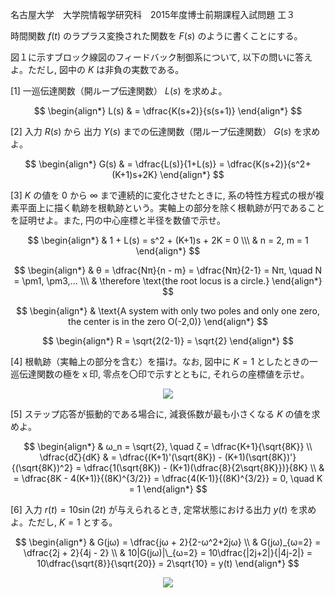 名古屋大学　大学院情報学研究科　2015年度博士前期課程入試問題 工３

時間関数 $f(t)$ のラプラス変換された関数を $F(s)$ のように書くことにする。

図１に示すブロック線図のフィードバック制御系について, 以下の問いに答えよ。ただし, 図中の $K$ は非負の実数である。

\[1] 一巡伝達関数（開ループ伝達関数） $L(s)$ を求めよ。

$$
    \begin{align*}
        L(s) & = \dfrac{K(s+2)}{s(s+1)}
    \end{align*}
$$

\[2] 入力 $R(s)$ から 出力 $Y(s)$ までの伝達関数（閉ループ伝達関数） $G(s)$ を求めよ。

$$
    \begin{align*}
        G(s) & = \dfrac{L(s)}{1+L(s)} = \dfrac{K(s+2)}{s^2+(K+1)s+2K}
    \end{align*}
$$

\[3] $K$ の値を $0$ から ∞ まで連続的に変化させたときに, 系の特性方程式の根が複素平面上に描く軌跡を根軌跡という。実軸上の部分を除く根軌跡が円であることを証明せよ。また, 円の中心座標と半径を数値で示せ。

$$
    \begin{align*}
        & 1 + L(s) = s^2 + (K+1)s + 2K = 0 \\\
        & n = 2, m = 1
    \end{align*}
$$

$$
    \begin{align*}
        & θ = \dfrac{Nπ}{n - m} = \dfrac{Nπ}{2-1} = Nπ, \quad N = \pm1, \pm3,... \\\
        & \therefore \text{the root locus is a circle.}
    \end{align*}
$$

$$
    \begin{align*}
        & \text{A system with only two poles and only one zero, the center is in the zero O(-2,0)}
    \end{align*}
$$

$$
    \begin{align*}
        R = \sqrt{2(2-1)} = \sqrt{2}
    \end{align*}
$$

\[4] 根軌跡（実軸上の部分を含む）を描け。なお, 図中に $K = 1$ としたときの一巡伝達関数の極をｘ印, 零点を〇印で示すとともに, それらの座標値を示せ。

<p align="center">
    <img src="https://gcdnb.pbrd.co/images/MgIn8htFpq4E.png?o=1"/>
</p>


\[5] ステップ応答が振動的である場合に, 減衰係数が最も小さくなる $K$ の値を求めよ。

$$
  \begin{align*}
    & ω_n = \sqrt{2}, \quad ζ = \dfrac{K+1}{\sqrt{8K}} \\
    \dfrac{dζ}{dK} & = \dfrac{(K+1)'(\sqrt{8K}) - (K+1)(\sqrt{8K})'}{(\sqrt{8K})^2} = \dfrac{1(\sqrt{8K}) - (K+1)(\dfrac{8}{2\sqrt{8K}})}{8K} \\ & = \dfrac{8K - 4(K+1)}{(8K)^{3/2}} = \dfrac{4(K-1)}{(8K)^{3/2}} = 0, \quad K = 1
  \end{align*}
$$

\[6] 入力 $r(t) = 10\sin(2t)$ が与えられるとき, 定常状態における出力 $y(t)$ を求めよ。ただし, $K = 1$ とする。

$$
   \begin{align*}
        & G(jω) = \dfrac{jω + 2}{2-ω^2+2jω} \\
        & G(jω)_{ω=2} = \dfrac{2j + 2}{4j - 2} \\
        & 10|G(jω)|\_{ω=2} = 10\dfrac{|2j+2|}{|4j-2|} = 10\dfrac{\sqrt{8}}{\sqrt{20}} = 2\sqrt{10} = y(t)
   \end{align*}
$$

<p align="center">
    <img src="https://gcdnb.pbrd.co/images/8M4h2hn0LWTi.png?o=1"/>
</p>
